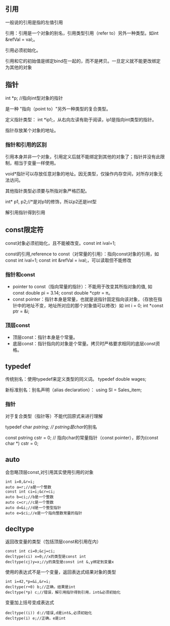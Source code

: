 ## 引用
一般说的引用是指的左值引用

引用：引用是一个对象的别名，引用类型引用（refer to）另外一种类型。如int &refVal = val;。

引用必须初始化。

引用和它的初始值是绑定bind在一起的，而不是拷贝。一旦定义就不能更改绑定为其他的对象

## 指针
int *p; //指向int型对象的指针

是一种 "指向（point to）"另外一种类型的复合类型。

定义指针类型： int *ip1;，从右向左读有助于阅读，ip1是指向int类型的指针。

指针存放某个对象的地址。

### 指针和引用的区别
引用本身并非一个对象，引用定义后就不能绑定到其他的对象了；指针并没有此限制，相当于变量一样使用。

void*指针可以存放任意对象的地址。因无类型，仅操作内存空间，对所存对象无法访问。

其他指针类型必须要与所指对象严格匹配。

int* p1, p2;//*是对p1的修饰，所以p2还是int型

解引用指针得到引用

## const限定符

const对象必须初始化，且不能被改变。const int ival=1;

const的引用,reference to const（对常量的引用）：指向const对象的引用，如 const int ival=1; const int &refVal = ival;，可以读取但不能修改

### 指针和const

* pointer to const（指向常量的指针）：不能用于改变其所指对象的值, 如 const double pi = 3.14; const double *cptr = &pi;。
* const pointer：指针本身是常量，也就是说指针固定指向该对象，（存放在指针中的地址不变，地址所对应的那个对象值可以修改）如 int i = 0; int *const ptr = &i;

### 顶层const

* 顶层const：指针本身是个常量。
* 底层const：指针指向的对象是个常量。拷贝时严格要求相同的底层const资格。

## typedef
传统别名：使用typedef来定义类型的同义词。 typedef double wages;

新标准别名：别名声明（alias declaration）： using SI = Sales_item;

### 指针
对于复合类型（指针等）不能代回原式来进行理解

typedef char *pstring;  // pstring是char*的别名

const pstring cstr = 0; // 指向char的常量指针（const pointer），即为(const char *) cstr = 0;

## auto
会忽略顶层const,对引用其实使用引用的对象

	int i=0,&r=i;
	auto a=r;//a是一个整数
	const int ci=i;&cr=ci;
	auto b=ci;//b是一个整数
	auto c=cr;//c是一个整数
	auto d=&i;//d是一个整型指针
	auto e=$ci;//e是一个指向整数常量的指针

## decltype
返回改变量的类型（包括顶层const和引用在内）

	const int ci=0;&cj=ci;
	decltype(ci) x=0;//x的类型是const int
	decltype(cj)y=x;//y的类型是const int &,y绑定到变量x

使用的表达式不是一个变量，返回表达式结果对象的类型

	int i=42,*p=&i,&r=i;
	decltype(r+0) b;//正确，结果是int
	decltype(*p) c;//错误，解引用指针得到引用，int&必须初始化

变量加上括号变成表达式
	
	decltype((i)) d://错误,d是int&,必须初始化
	decltype(i) e;//正确，e是int